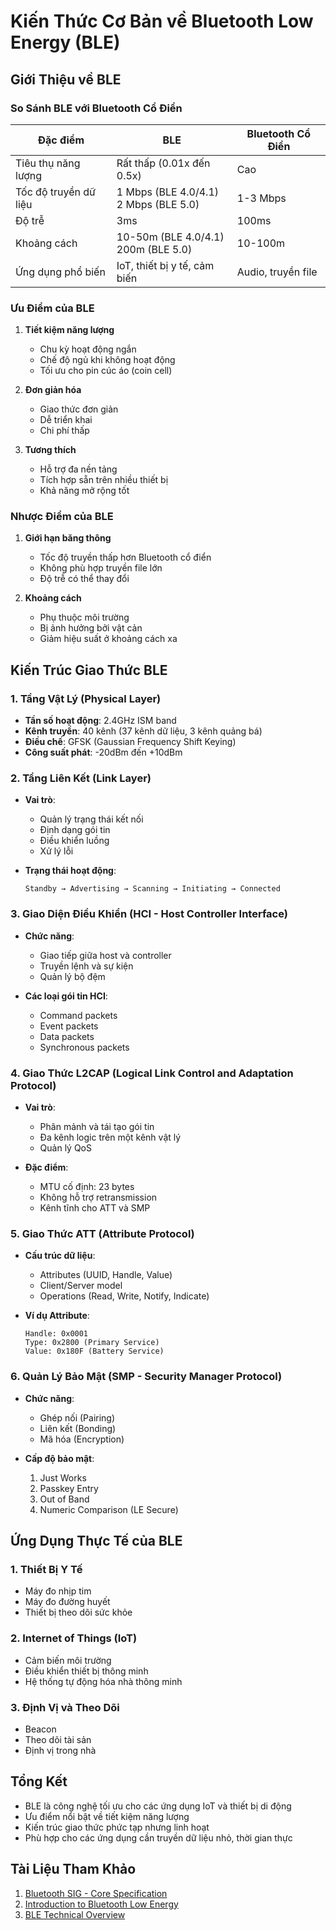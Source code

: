 # Kiến Thức Cơ Bản về Bluetooth Low Energy (BLE)

## Giới Thiệu về BLE

### So Sánh BLE với Bluetooth Cổ Điển

| Đặc điểm              | BLE                                      | Bluetooth Cổ Điển  |
| --------------------- | ---------------------------------------- | ------------------ |
| Tiêu thụ năng lượng   | Rất thấp (0.01x đến 0.5x)                | Cao                |
| Tốc độ truyền dữ liệu | 1 Mbps (BLE 4.0/4.1)<br>2 Mbps (BLE 5.0) | 1-3 Mbps           |
| Độ trễ                | 3ms                                      | 100ms              |
| Khoảng cách           | 10-50m (BLE 4.0/4.1)<br>200m (BLE 5.0)   | 10-100m            |
| Ứng dụng phổ biến     | IoT, thiết bị y tế, cảm biến             | Audio, truyền file |

### Ưu Điểm của BLE

1. **Tiết kiệm năng lượng**

   - Chu kỳ hoạt động ngắn
   - Chế độ ngủ khi không hoạt động
   - Tối ưu cho pin cúc áo (coin cell)

2. **Đơn giản hóa**

   - Giao thức đơn giản
   - Dễ triển khai
   - Chi phí thấp

3. **Tương thích**
   - Hỗ trợ đa nền tảng
   - Tích hợp sẵn trên nhiều thiết bị
   - Khả năng mở rộng tốt

### Nhược Điểm của BLE

1. **Giới hạn băng thông**

   - Tốc độ truyền thấp hơn Bluetooth cổ điển
   - Không phù hợp truyền file lớn
   - Độ trễ có thể thay đổi

2. **Khoảng cách**
   - Phụ thuộc môi trường
   - Bị ảnh hưởng bởi vật cản
   - Giảm hiệu suất ở khoảng cách xa

## Kiến Trúc Giao Thức BLE

### 1. Tầng Vật Lý (Physical Layer)

- **Tần số hoạt động**: 2.4GHz ISM band
- **Kênh truyền**: 40 kênh (37 kênh dữ liệu, 3 kênh quảng bá)
- **Điều chế**: GFSK (Gaussian Frequency Shift Keying)
- **Công suất phát**: -20dBm đến +10dBm

### 2. Tầng Liên Kết (Link Layer)

- **Vai trò**:

  - Quản lý trạng thái kết nối
  - Định dạng gói tin
  - Điều khiển luồng
  - Xử lý lỗi

- **Trạng thái hoạt động**:
  ```
  Standby → Advertising → Scanning → Initiating → Connected
  ```

### 3. Giao Diện Điều Khiển (HCI - Host Controller Interface)

- **Chức năng**:

  - Giao tiếp giữa host và controller
  - Truyền lệnh và sự kiện
  - Quản lý bộ đệm

- **Các loại gói tin HCI**:
  - Command packets
  - Event packets
  - Data packets
  - Synchronous packets

### 4. Giao Thức L2CAP (Logical Link Control and Adaptation Protocol)

- **Vai trò**:

  - Phân mảnh và tái tạo gói tin
  - Đa kênh logic trên một kênh vật lý
  - Quản lý QoS

- **Đặc điểm**:
  - MTU cố định: 23 bytes
  - Không hỗ trợ retransmission
  - Kênh tĩnh cho ATT và SMP

### 5. Giao Thức ATT (Attribute Protocol)

- **Cấu trúc dữ liệu**:

  - Attributes (UUID, Handle, Value)
  - Client/Server model
  - Operations (Read, Write, Notify, Indicate)

- **Ví dụ Attribute**:
  ```
  Handle: 0x0001
  Type: 0x2800 (Primary Service)
  Value: 0x180F (Battery Service)
  ```

### 6. Quản Lý Bảo Mật (SMP - Security Manager Protocol)

- **Chức năng**:

  - Ghép nối (Pairing)
  - Liên kết (Bonding)
  - Mã hóa (Encryption)

- **Cấp độ bảo mật**:
  1. Just Works
  2. Passkey Entry
  3. Out of Band
  4. Numeric Comparison (LE Secure)

## Ứng Dụng Thực Tế của BLE

### 1. Thiết Bị Y Tế

- Máy đo nhịp tim
- Máy đo đường huyết
- Thiết bị theo dõi sức khỏe

### 2. Internet of Things (IoT)

- Cảm biến môi trường
- Điều khiển thiết bị thông minh
- Hệ thống tự động hóa nhà thông minh

### 3. Định Vị và Theo Dõi

- Beacon
- Theo dõi tài sản
- Định vị trong nhà

## Tổng Kết

- BLE là công nghệ tối ưu cho các ứng dụng IoT và thiết bị di động
- Ưu điểm nổi bật về tiết kiệm năng lượng
- Kiến trúc giao thức phức tạp nhưng linh hoạt
- Phù hợp cho các ứng dụng cần truyền dữ liệu nhỏ, thời gian thực

## Tài Liệu Tham Khảo

1. [Bluetooth SIG - Core Specification](https://www.bluetooth.com/specifications/specs/)
2. [Introduction to Bluetooth Low Energy](https://learn.adafruit.com/introduction-to-bluetooth-low-energy)
3. [BLE Technical Overview](https://developer.android.com/guide/topics/connectivity/bluetooth-le)
